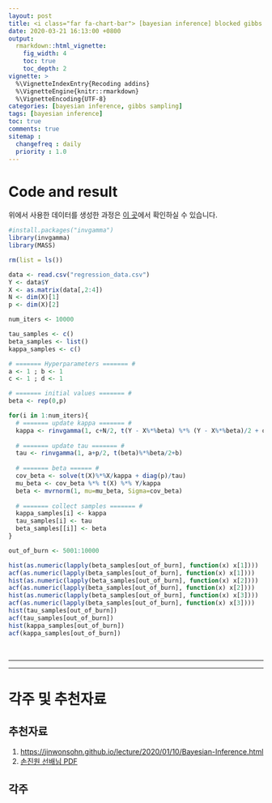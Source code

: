 ```yaml
---
layout: post
title: <i class="far fa-chart-bar"> [bayesian inference] blocked gibbs sampler</i>
date: 2020-03-21 16:13:00 +0800
output: 
  rmarkdown::html_vignette:
    fig_width: 4
    toc: true
    toc_depth: 2
vignette: >
  %\VignetteIndexEntry{Recoding addins}
  %\VignetteEngine{knitr::rmarkdown}
  %\VignetteEncoding{UTF-8}
categories: [bayesian inference, gibbs sampling]
tags: [bayesian inference]
toc: true
comments: true
sitemap :
  changefreq : daily
  priority : 1.0
---
```


<script src="https://cdn.mathjax.org/mathjax/latest/MathJax.js?config=TeX-AMS-MML_HTMLorMML" type="text/javascript"></script>  

# 



# Code and result
위에서 사용한 데이터를 생성한 과정은 [이 곳](/assets/data/posts/[gibbs-sampler]-regression-data.html)에서 확인하실 수 있습니다.

```r
#install.packages("invgamma")
library(invgamma)
library(MASS)

rm(list = ls())

data <- read.csv("regression_data.csv")
Y <- data$Y
X <- as.matrix(data[,2:4])
N <- dim(X)[1]
p <- dim(X)[2]

num_iters <- 10000

tau_samples <- c()
beta_samples <- list()
kappa_samples <- c()

# ======= Hyperparameters ======= #
a <- 1 ; b <- 1 
c <- 1 ; d <- 1

# ======= initial values ======= # 
beta <- rep(0,p)

for(i in 1:num_iters){
  # ======= update kappa ======= #
  kappa <- rinvgamma(1, c+N/2, t(Y - X%*%beta) %*% (Y - X%*%beta)/2 + d)
  
  # ======= update tau ======= #
  tau <- rinvgamma(1, a+p/2, t(beta)%*%beta/2+b)
  
  # ======= beta ====== #
  cov_beta <- solve(t(X)%*%X/kappa + diag(p)/tau)
  mu_beta <- cov_beta %*% t(X) %*% Y/kappa
  beta <- mvrnorm(1, mu=mu_beta, Sigma=cov_beta)
  
  # ======= collect samples ======= #
  kappa_samples[i] <- kappa
  tau_samples[i] <- tau
  beta_samples[[i]] <- beta
}

out_of_burn <- 5001:10000

hist(as.numeric(lapply(beta_samples[out_of_burn], function(x) x[1])))
acf(as.numeric(lapply(beta_samples[out_of_burn], function(x) x[1])))
hist(as.numeric(lapply(beta_samples[out_of_burn], function(x) x[2])))
acf(as.numeric(lapply(beta_samples[out_of_burn], function(x) x[2])))
hist(as.numeric(lapply(beta_samples[out_of_burn], function(x) x[3])))
acf(as.numeric(lapply(beta_samples[out_of_burn], function(x) x[3])))
hist(tau_samples[out_of_burn])
acf(tau_samples[out_of_burn])
hist(kappa_samples[out_of_burn])
acf(kappa_samples[out_of_burn])
```


<br>  

***
***
# 각주 및 추천자료

## 추천자료 
1. https://jinwonsohn.github.io/lecture/2020/01/10/Bayesian-Inference.html
2. [손진원 선배님 PDF](https://jinwonsohn.github.io/pdfs/BI_L4.pdf) 

## 각주
